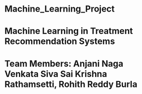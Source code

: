 # Machine_Learning_Project
# Machine Learning in Treatment Recommendation Systems
# Team Members: Anjani Naga Venkata Siva Sai Krishna Rathamsetti, Rohith Reddy Burla
